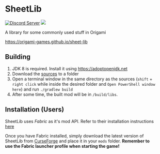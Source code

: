 # SheetLib

[![Discord Server](https://img.shields.io/discord/594411513457147904.svg?color=blueviolet)](https://discord.io/origami)
[![](https://img.shields.io/badge/api-fabric-orange.svg)](https://www.curseforge.com/minecraft/mc-mods/fabric-api/files)

A library for some commonly used stuff in Origami

https://origami-games.github.io/sheet-lib

## Building
1. JDK 8 is required. Install it using https://adoptopenjdk.net
2. Download the [sources](https://gitlab.com/origami-games/sheet-lib/-/archive/master/sheet-lib-master.zip) to a folder
2. Open a terminal window in the same directory as the sources (`shift` + `right click` while inside the desired folder and `Open PowerShell window here`) and run `./gradlew build`
3. After some time, the built mod will be in `/build/libs`.

## Installation (Users)
SheetLib uses *Fabric* as it's mod API. Refer to their installation instructions [here](https://fabricmc.net#installation)

Once you have Fabric installed, simply download the latest version of SheetLib from [CurseForge](https://curseforge.com/minecraft/mc-mods/sheet-lib/files) and place it in your `mods` folder.
**Remember to use the Fabric launcher profile when starting the game!**
